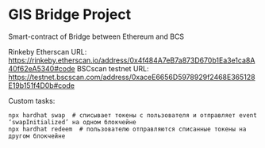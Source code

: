 # GIS Bridge Project
Smart-contract of Bridge between Ethereum and BCS

Rinkeby Etherscan URL: https://rinkeby.etherscan.io/address/0x4f484A7eB7a873D670b1Ea3e1ca8A40f62eA5340#code
BSCscan testnet URL: https://testnet.bscscan.com/address/0xaceE6656D5978929f2468E365128E19b151f4D0b#code

Custom tasks:
```shell
npx hardhat swap  # списывает токены с пользователя и отправляет event ‘swapInitialized’ на одном блокчейне
npx hardhat redeem  # пользователю отправляются списанные токены на другом блокчейне
```